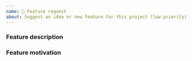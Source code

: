 ```yaml
---
name: 💫 Feature request
about: Suggest an idea or new feature for this project (low priority)
---
```


<!-- Please search existing issues to avoid creating duplicates, remember before the title text add tag: [Feature request] -->

### Feature description

<!-- Describe below this line the feature you'd like -->

### Feature motivation

<!-- Why do you want this? Write motivation below this line -->

<!--
PAID SUPPORT :
If you need paid support with hight priority donate correct tier on:
- https://github.com/sponsors/basdl
- https://www.patreon.com/join/basdl

Please send me an email (support@basdl.io) before donation, i try provide correct price quotation for your bug or new feature.
-->
